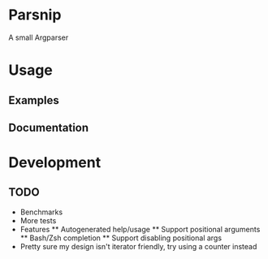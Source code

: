 # Parsnip

A small Argparser

# Usage

## Examples

## Documentation

# Development

## TODO

* Benchmarks
* More tests
* Features
** Autogenerated help/usage
** Support positional arguments
** Bash/Zsh completion
** Support disabling positional args
* Pretty sure my design isn't iterator friendly, try using a counter instead
